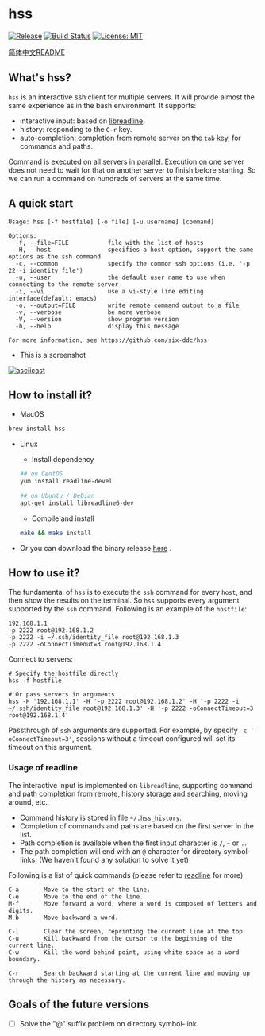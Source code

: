# hss

[![Release](http://github-release-version.herokuapp.com/github/six-ddc/hss/release.svg?style=flat)](https://github.com/six-ddc/hss/releases/latest)
[![Build Status](https://travis-ci.org/six-ddc/hss.svg?branch=master)](https://travis-ci.org/six-ddc/hss)
[![License: MIT](https://img.shields.io/badge/License-MIT-green.svg)](https://opensource.org/licenses/MIT)

[简体中文README](README-zh.md)

## What's hss?

`hss` is an interactive ssh client for multiple servers. It will provide almost the same experience as in the bash environment. It supports:

* interactive input: based on [libreadline](https://cnswww.cns.cwru.edu/php/chet/readline/rltop.html).
* history: responding to the `C-r` key.
* auto-completion: completion from remote server on the `tab` key, for commands and paths.

Command is executed on all servers in parallel. Execution on one server does not need to wait for that on another server to finish before starting. So we can run a command on hundreds of servers at the same time.

## A quick start

```
Usage: hss [-f hostfile] [-o file] [-u username] [command]

Options:
  -f, --file=FILE           file with the list of hosts
  -H, --host                specifies a host option, support the same options as the ssh command
  -c, --common              specify the common ssh options (i.e. '-p 22 -i identity_file')
  -u, --user                the default user name to use when connecting to the remote server
  -i, --vi                  use a vi-style line editing interface(default: emacs)
  -o, --output=FILE         write remote command output to a file
  -v, --verbose             be more verbose
  -V, --version             show program version
  -h, --help                display this message

For more information, see https://github.com/six-ddc/hss
```

* This is a screenshot

[![asciicast](https://asciinema.org/a/78W5h0su6C5M8pafyqkUfBaTv.png)](https://asciinema.org/a/78W5h0su6C5M8pafyqkUfBaTv)

## How to install it?

* MacOS

```bash
brew install hss
```

* Linux

    * Install dependency

    ```bash
    ## on CentOS
    yum install readline-devel

    ## on Ubuntu / Debian 
    apt-get install libreadline6-dev
    ```

    * Compile and install

    ```bash
    make && make install
    ```

* Or you can download the binary release [here](https://github.com/six-ddc/hss/releases) .

## How to use it?

The fundamental of `hss` is to execute the `ssh` command for every `host`, and then show the results on the terminal. So `hss` supports every argument supported by the `ssh` command. Following is an example of the `hostfile`:

```
192.168.1.1
-p 2222 root@192.168.1.2
-p 2222 -i ~/.ssh/identity_file root@192.168.1.3
-p 2222 -oConnectTimeout=3 root@192.168.1.4
```

Connect to servers:

```
# Specify the hostfile directly
hss -f hostfile

# Or pass servers in arguments
hss -H '192.168.1.1' -H '-p 2222 root@192.168.1.2' -H '-p 2222 -i ~/.ssh/identity_file root@192.168.1.3' -H '-p 2222 -oConnectTimeout=3 root@192.168.1.4'
```

Passthrough of `ssh` arguments are supported. For example, by specify `-c '-oConnectTimeout=3'`, sessions without a timeout configured will set its timeout on this argument.

### Usage of readline

The interactive input is implemented on `libreadline`, supporting command and path completion from remote, history storage and searching, moving around, etc.

* Command history is stored in file `~/.hss_history`.
* Completion of commands and paths are based on the first server in the list.
* Path completion is available when the first input character is `/`, `~` or `.`.
* The path completion will end with an `@` character for directory symbol-links. (We haven't found any solution to solve it yet)

Following is a list of quick commands (please refer to [readline](http://cnswww.cns.cwru.edu/php/chet/readline/readline.html#SEC1) for more)

```
C-a       Move to the start of the line.
C-e       Move to the end of the line.
M-f       Move forward a word, where a word is composed of letters and digits.
M-b       Move backward a word.

C-l       Clear the screen, reprinting the current line at the top. 
C-u       Kill backward from the cursor to the beginning of the current line.
C-w       Kill the word behind point, using white space as a word boundary.

C-r       Search backward starting at the current line and moving up through the history as necessary.
```

## Goals of the future versions

* [ ] Solve the "@" suffix problem on directory symbol-link.


